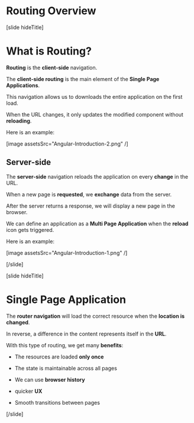 # Routing Overview

[slide hideTitle]

# What is Routing?

**Routing** is the **client-side** navigation.

The **client-side routing** is the main element of the **Single Page Applications**.

This navigation allows us to downloads the entire application on the first load.

When the URL changes, it only updates the modified component without **reloading**.

Here is an example: 

[image assetsSrc="Angular-Introduction-2.png" /]

## Server-side

The **server-side** navigation reloads the application on every **change** in the URL.

When a new page is **requested**, we **exchange** data from the server.

After the server returns a response, we will display a new page in the browser.

We can define an application as a **Multi Page Application** when the **reload** icon gets triggered.

Here is an example:

[image assetsSrc="Angular-Introduction-1.png" /]

[/slide]

[slide hideTitle]

# Single Page Application

The **router navigation** will load the correct resource when the **location is changed**.

In reverse, a difference in the content represents itself in the **URL**.

With this type of routing, we get many **benefits**:

- The resources are loaded **only once**

- The state is maintainable across all pages

- We can use **browser history**

- quicker **UX**

- Smooth transitions between pages 

[/slide]

